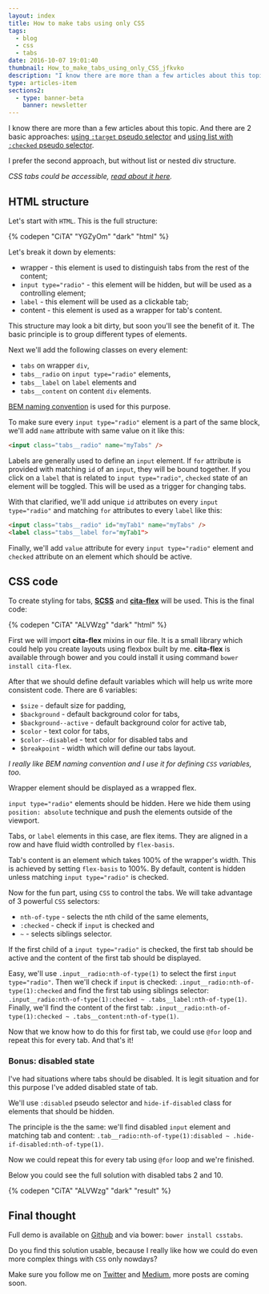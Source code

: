 ```yaml
---
layout: index
title: How to make tabs using only CSS
tags:
  - blog
  - css
  - tabs
date: 2016-10-07 19:01:40
thumbnail: How_to_make_tabs_using_only_CSS_jfkvko
description: "I know there are more than a few articles about this topic. And there are 2 basic approaches: using target pseudo selector and using list with checked pseudo selector."
type: articles-item
sections2:
  - type: banner-beta
    banner: newsletter
---
```


I know there are more than a few articles about this topic. And there are 2 basic approaches: [using `:target` pseudo selector](https://css-tricks.com/css3-tabs/) and [using list with `:checked` pseudo selector](https://css-tricks.com/functional-css-tabs-revisited/).

<!-- more -->

I prefer the second approach, but without list or nested div structure.

_CSS tabs could be accessible, [read about it here](/articles/css-tabs-part-ii-accessibility/)._

## HTML structure

Let's start with `HTML`. This is the full structure:

{% codepen "CiTA" "YGZyOm" "dark" "html" %}

Let's break it down by elements:

* wrapper - this element is used to distinguish tabs from the rest of the content;
* `input type="radio"` - this element will be hidden, but will be used as a controlling element;
* `label` - this element will be used as a clickable tab;
* content - this element is used as a wrapper for tab's content.

This structure may look a bit dirty, but soon you'll see the benefit of it. The basic principle is to group different types of elements.

Next we'll add the following classes on every element:

* `tabs` on wrapper `div`,
* `tabs__radio` on `input type="radio"` elements,
* `tabs__label` on `label` elements and
* `tabs__content` on content `div` elements.

[BEM naming convention](https://en.bem.info/methodology/) is used for this purpose.

To make sure every `input type="radio"` element is a part of the same block, we'll add `name` attribute with same value on it like this:

``` html
<input class="tabs__radio" name="myTabs" />
```

Labels are generally used to define an `input` element. If `for` attribute is provided with matching `id` of an `input`, they will be bound together. If you click on a `label` that is related to `input type="radio"`, `checked` state of an element will be toggled. This will be used as a trigger for changing tabs.

With that clarified, we'll add unique `id` attributes on every `input type="radio"` and matching `for` attributes to every `label` like this:

``` html
<input class="tabs__radio" id="myTab1" name="myTabs" />
<label class="tabs__label for="myTab1">
```

Finally, we'll add `value` attribute for every `input type="radio"` element and `checked` attribute on an element which should be active.

## CSS code

To create styling for tabs, **[SCSS](http://sass-lang.com/documentation/file.SCSS_FOR_SASS_USERS.html)** and **[cita-flex](https://github.com/maliMirkec/cita-flex)** will be used. This is the final code:

{% codepen "CiTA" "ALVWzg" "dark" "html" %}

First we will import **cita-flex** mixins in our file. It is a small library which could help you create layouts using flexbox built by me. **cita-flex** is available through bower and you could install it using command `bower install cita-flex`.

After that we should define default variables which will help us write more consistent code. There are 6 variables:

* `$size` - default size for padding,
* `$background` - default background color for tabs,
* `$background--active` - default background color for active tab,
* `$color` - text color for tabs,
* `$color--disabled` - text color for disabled tabs and
* `$breakpoint` - width which will define our tabs layout.

_I really like BEM naming convention and I use it for defining `CSS` variables, too._

Wrapper element should be displayed as a wrapped flex.

`input type="radio"` elements should be hidden. Here we hide them using `position: absolute` technique and push the elements outside of the viewport.

Tabs, or `label` elements in this case, are flex items. They are aligned in a row and have fluid width controlled by `flex-basis`.

Tab's content is an element which takes 100% of the wrapper's width. This is achieved by setting `flex-basis` to 100%. By default, content is hidden unless matching `input type="radio"` is checked.

Now for the fun part, using `CSS` to control the tabs. We will take advantage of 3 powerful `CSS` selectors:

* `nth-of-type` - selects the nth child of the same elements,
* `:checked` - check if `input` is checked and
* `~` - selects siblings selector.

If the first child of a `input type="radio"` is checked, the first tab should be active and the content of the first tab should be displayed.

Easy, we'll use `.input__radio:nth-of-type(1)` to select the first `input type="radio"`. Then we'll check if `input` is checked: `.input__radio:nth-of-type(1):checked` and find the first tab using siblings selector: `.input__radio:nth-of-type(1):checked ~ .tabs__label:nth-of-type(1)`. Finally, we'll find the content of the first tab: `.input__radio:nth-of-type(1):checked ~ .tabs__content:nth-of-type(1)`.

Now that we know how to do this for first tab, we could use `@for` loop and repeat this for every tab. And that's it!

### Bonus: disabled state

I've had situations where tabs should be disabled. It is legit situation and for this purpose I've added disabled state of tab.

We'll use `:disabled` pseudo selector and `hide-if-disabled` class for elements that should be hidden.

The principle is the the same: we'll find disabled `input` element and matching tab and content: `.tab__radio:nth-of-type(1):disabled ~ .hide-if-disabled:nth-of-type(1)`.

Now we could repeat this for every tab using `@for` loop and we're finished.

Below you could see the full solution with disabled tabs 2 and 10.

{% codepen "CiTA" "ALVWzg" "dark" "result" %}

## Final thought

Full demo is available on [Github](https://github.com/maliMirkec/csstabs) and via bower: `bower install csstabs`.

Do you find this solution usable, because I really like how we could do even more complex things with `CSS` only nowdays?

Make sure you follow me on [Twitter](https://twitter.com/malimirkeccita) and [Medium](https://medium.com/@malimirkeccita), more posts are coming soon.
